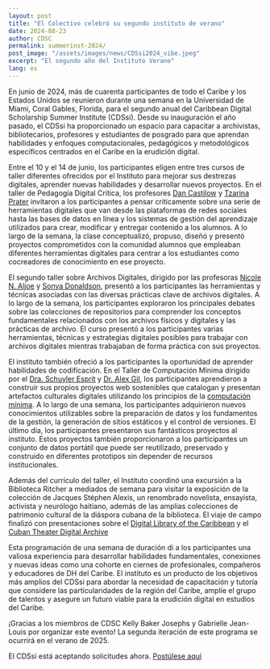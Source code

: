 ```yaml
---
layout: post
title: "El Colectivo celebró su segundo instituto de verano"
date: 2024-08-23
author: CDSC
permalink: summerinst-2024/
post_image: "/assets/images/news/CDSsi2024_vibe.jpeg"
excerpt: "El segundo año del Instituto Verano"
lang: es
---
```


En junio de 2024, más de cuarenta participantes de todo el Caribe y los Estados Unidos se reunieron durante una semana en la Universidad de Miami, Coral Gables, Florida, para el segundo anual del Caribbean Digital Scholarship Summer Institute (CDSsi). Desde su inauguración el año pasado, el CDSsi ha proporcionado un espacio para capacitar a archivistas, bibliotecarios, profesores y estudiantes de posgrado para que aprendan habilidades y enfoques computacionales, pedagógicos y metodológicos específicos centrados en el Caribe en la erudición digital.

Entre el 10 y el 14 de junio, los participantes eligen entre tres cursos de taller diferentes ofrecidos por el Instituto para mejorar sus destrezas digitales, aprender nuevas habilidades y desarrollar nuevos proyectos. En el taller de Pedagogía Digital Crítica, los profesores [Dan Castilow](https://ethnicstudies.calpoly.edu/faculty-staff/dan-castilow) y [Tzarina Prater](https://faculty.bentley.edu/profile/tprater) invitaron a los participantes a pensar críticamente sobre una serie de herramientas digitales que van desde las plataformas de redes sociales hasta las bases de datos en línea y los sistemas de gestión del aprendizaje utilizados para crear, modificar y entregar contenido a los alumnos. A lo largo de la semana, la clase conceptualizó, propuso, diseñó y presentó proyectos comprometidos con la comunidad alumnos que empleaban diferentes herramientas digitales para centrar a los estudiantes como cocreadores de conocimiento en ese proyecto. 

El segundo taller sobre Archivos Digitales, dirigido por las profesoras [Nicole N. Aljoe](https://cssh.northeastern.edu/faculty/nicole-aljoe/) y [Sonya Donaldson](https://www.colby.edu/people/people-directory/sonya-donaldson/), presentó a los participantes las herramientas y técnicas asociadas con las diversas prácticas clave de archivos digitales. A lo largo de la semana, los participantes exploraron los principales debates sobre las colecciones de repositorios para comprender los conceptos fundamentales relacionados con los archivos físicos y digitales y las prácticas de archivo. El curso presentó a los participantes varias herramientas, técnicas y estrategias digitales posibles para trabajar con archivos digitales mientras trabajaban de forma práctica con sus proyectos.

El instituto también ofreció a los participantes la oportunidad de aprender habilidades de codificación. En el Taller de Computación Mínima dirigido por el [Dra. Schuyler Esprit](https://createcaribbean.org/create/schuyler-esprit-phd/) y [Dr. Alex Gil](https://www.elotroalex.com/), los participantes aprendieron a construir sus propios proyectos web sostenibles que catalogan y presentan artefactos culturales digitales utilizando los principios de la [computación mínima](https://go-dh.github.io/mincomp/about/). A lo largo de una semana, los participantes adquirieron nuevos conocimientos utilizables sobre la preparación de datos y los fundamentos de la gestión, la generación de sitios estáticos y el control de versiones. El último día, los participantes presentaron sus fantásticos proyectos al instituto. Estos proyectos también proporcionaron a los participantes un conjunto de datos portátil que puede ser reutilizado, preservado y construido en diferentes prototipos sin depender de recursos institucionales.

Además del currículo del taller, el Instituto coordinó una excursión a la Biblioteca Ritcher a mediados de semana para visitar la exposición de la colección de Jacques Stéphen Alexis, un renombrado novelista, ensayista, activista y neurólogo haitiano, además de las amplias colecciones de patrimonio cultural de la diáspora cubana de la biblioteca. El viaje de campo finalizó con presentaciones sobre el [Digital Library of the Caribbean](https://dloc.com/overview) y el [Cuban Theater Digital Archive](https://ctda.library.miami.edu/) 


Esta programación de una semana de duración di a los participantes una valiosa experiencia para desarrollar habilidades fundamentales, conexiones y nuevas ideas como una cohorte en ciernes de profesionales, compañeros y educadores de DH del Caribe. El instituto es un producto de los objetivos más amplios del CDSsi para abordar la necesidad de capacitación y tutoría que considere las particularidades de la región del Caribe, amplíe el grupo de talentos y asegure un futuro viable para la erudición digital en estudios del Caribe.

¡Gracias a los miembros de CDSC Kelly Baker Josephs y Gabrielle Jean-Louis por organizar este evento! La segunda iteración de este programa se ocurrirá en el verano de 2025. 

El CDSsi está aceptando solicitudes ahora. [Postúlese aquí](https://cdscollective.org/summer-school/)



